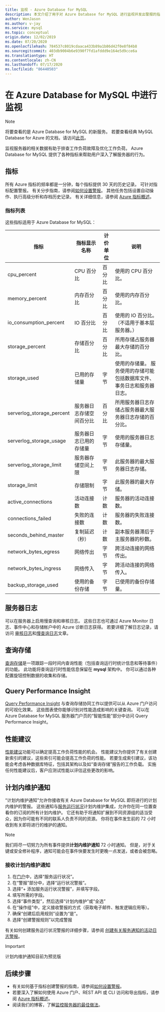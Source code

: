 ```yaml
---
title: 监视 - Azure Database for MySQL
description: 本文介绍了用于对 Azure Database for MySQL 进行监视并发出警报的指标，包括 CPU、存储和连接统计信息。
author: WenJason
ms.author: v-jay
ms.service: mysql
ms.topic: conceptual
origin.date: 12/02/2019
ms.date: 07/20/2020
ms.openlocfilehash: 784537c8019cdaaca433b89a1b86d42f0e8f84b8
ms.sourcegitcommit: 403db9004b6e9390f7fd1afddd9e164e5d9cce6a
ms.translationtype: HT
ms.contentlocale: zh-CN
ms.lasthandoff: 07/17/2020
ms.locfileid: "86440503"
---
```

# <a name="monitoring-in-azure-database-for-mysql"></a>在 Azure Database for MySQL 中进行监视

> [!NOTE] 
> 将要查看的是 Azure Database for MySQL 的新服务。 若要查看经典 MySQL Database for Azure 的文档，请访问[此页](https://docs.azure.cn/zh-cn/mysql-database-on-azure/)。

监视服务器的相关数据有助于排查工作负荷故障及优化工作负荷。 Azure Database for MySQL 提供了各种指标来帮助用户深入了解服务器的行为。

## <a name="metrics"></a>指标
所有 Azure 指标的频率都是一分钟，每个指标提供 30 天的历史记录。 可针对指标配置警报。 有关分步指南，请参阅[如何设置警报](howto-alert-on-metric.md)。 其他任务包括设置自动操作、执行高级分析和存档历史记录。 有关详细信息，请参阅 [Azure 指标概述](../monitoring-and-diagnostics/monitoring-overview-metrics.md)。

### <a name="list-of-metrics"></a>指标列表
这些指标适用于 Azure Database for MySQL：

|指标|指标显示名称|计价单位|说明|
|---|---|---|---|
|cpu_percent|CPU 百分比|百分比|使用的 CPU 百分比。|
|memory_percent|内存百分比|百分比|使用的内存百分比。|
|io_consumption_percent|IO 百分比|百分比|使用的 IO 百分比。 （不适用于基本层服务器。）|
|storage_percent|存储百分比|百分比|所用存储占服务器最大存储的百分比。|
|storage_used|已用的存储量|字节|使用的存储量。 服务使用的存储可能包括数据库文件、事务日志和服务器日志。|
|serverlog_storage_percent|服务器日志存储空间百分比|百分比|所用服务器日志存储占服务器最大服务器日志存储的百分比。|
|serverlog_storage_usage|服务器日志已用的存储量|字节|使用的服务器日志存储量。|
|serverlog_storage_limit|服务器存储空间上限|字节|此服务器的最大服务器日志存储。|
|storage_limit|存储限制|字节|此服务器的最大存储。|
|active_connections|活动连接数|计数|服务器的活动连接数。|
|connections_failed|失败的连接数|计数|服务器的失败连接数。|
|seconds_behind_master|复制延迟（秒）|计数|副本服务器滞后于主服务器的秒数。|
|network_bytes_egress|网络传出|字节|跨活动连接的网络传出。|
|network_bytes_ingress|网络传入|字节|跨活动连接的网络传入。|
|backup_storage_used|使用的备份存储|字节|已使用的备份存储量。|

## <a name="server-logs"></a>服务器日志
可以在服务器上启用慢查询和审核日志。 这些日志也可通过 Azure Monitor 日志、事件中心和存储帐户中的 Azure 诊断日志获得。 若要详细了解日志记录，请访问 [审核日志](concepts-audit-logs.md)和[慢查询日志](concepts-server-logs.md)文章。

## <a name="query-store"></a>查询存储
[查询存储](concepts-query-store.md)是一项跟踪一段时间内查询性能（包括查询运行时统计信息和等待事件）的功能。 此功能将查询运行时性能信息保留在 **mysql** 架构中。 你可以通过各种配置旋钮控制数据的收集和存储。

## <a name="query-performance-insight"></a>Query Performance Insight
[Query Performance Insight](concepts-query-performance-insight.md) 与查询存储协同工作以提供可以从 Azure 门户访问的可视化效果。 这些图表使你能够识别对性能造成影响的关键查询。 可以在 Azure Database for MySQL 服务器门户页的“智能性能”部分中访问 Query Performance Insight。

## <a name="performance-recommendations"></a>性能建议
[性能建议](concepts-performance-recommendations.md)功能可以确定提高工作负荷性能的机会。 性能建议为你提供了有关创建新索引的建议，这些索引可能会提高工作负荷的性能。 若要生成索引建议，该功能会考虑各种数据库特征，包括其架构以及如“查询存储”报告的工作负载。 实施任何性能建议后，客户应测试性能以评估这些更改的影响。

## <a name="planned-maintenance-notification"></a>计划内维护通知

“计划内维护通知”允许你接收有关 Azure Database for MySQL 即将进行的计划内维护的警报。 这些通知与[服务运行状况](../service-health/overview.md)计划内维护集成，允许你在同一位置查看你的订阅的所有计划内维护。 它还有助于将通知扩展到不同资源组的适当受众，因为你可能有不同的联系人负责不同的资源。 你将在事件发生前的 72 小时收到有关即将进行的维护的通知。

> [!Note]
> 我们将尽一切努力为所有事件提供**计划内维护通知** 72 小时通知。 但是，对于关键或安全修补程序，通知可能会在事件快要发生时更晚一点发送，或者会被忽略。

### <a name="to-receive-planned-maintenance-notification"></a>接收计划内维护通知

1. 在[门户](https://portal.azure.cn)中，选择“服务运行状况”。
2. 在“警报”部分中，选择“运行状况警报”。
3. 选择“+ 添加服务运行状况警报”，并填写字段。
4. 填写所需的字段。 
5. 选择“事件类型”，然后选择“计划内维护”或“全选”
6. 在“操作组”中，定义接收警报的方式（获取电子邮件、触发逻辑应用等）。  
7. 确保“创建后启用规则”设置为“是”。
8. 选择“创建警报规则”以完成警报

有关如何创建服务运行状况警报的详细步骤，请参阅 [创建有关服务通知的活动日志警报](../service-health/alerts-activity-log-service-notifications.md)。

> [!IMPORTANT]
> 计划内维护通知目前为预览版

## <a name="next-steps"></a>后续步骤
- 有关如何基于指标创建警报的指南，请参阅[如何设置警报](howto-alert-on-metric.md)。
- 若要深入了解如何使用 Azure 门户、REST API 或 CLI 访问和导出指标，请参阅 [Azure 指标概述](../monitoring-and-diagnostics/monitoring-overview-metrics.md)。
- 阅读我们的博客，了解[监控服务器的最佳做法](https://azure.microsoft.com/blog/best-practices-for-alerting-on-metrics-with-azure-database-for-mysql-monitoring/)。

